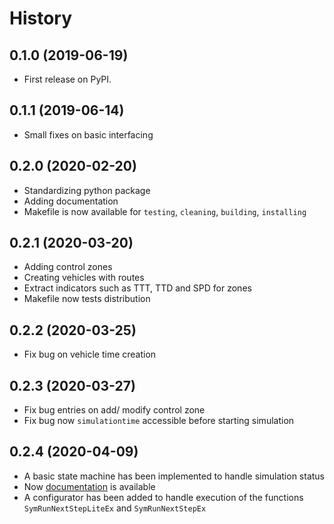 # History

## 0.1.0 (2019-06-19)

* First release on PyPI.

## 0.1.1 (2019-06-14)

* Small fixes on basic interfacing

## 0.2.0 (2020-02-20)

* Standardizing python package 
* Adding documentation 
* Makefile is now available for `testing`, `cleaning`, `building`, `installing` 

## 0.2.1 (2020-03-20)

* Adding control zones 
* Creating vehicles with routes
* Extract indicators such as TTT, TTD and SPD for zones 
* Makefile now tests distribution

## 0.2.2 (2020-03-25)

* Fix bug on vehicle time creation

## 0.2.3 (2020-03-27)

* Fix bug entries on add/ modify control zone
* Fix bug now `simulationtime` accessible before starting simulation

## 0.2.4 (2020-04-09)

* A basic state machine has been implemented to handle simulation status
* Now [documentation](https://symupy.readthedocs.io/en/latest/) is available 
* A configurator has been added to handle execution of the functions 
  `SymRunNextStepLiteEx` and `SymRunNextStepEx`